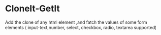 CloneIt-GetIt
=============

Add the clone of any html element ,and fatch the values of some form elements ( input-text,number, select, checkbox, radio, textarea supported)
